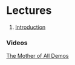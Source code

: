 # Lectures

1. [Introduction](https://drive.google.com/open?id=0B85z_dQxOMgLU0EzbmRTbk8tUG8)

### Videos
[The Mother of All
Demos](https://drive.google.com/open?id=0B85z_dQxOMgLUHZybW5Hc3QwUjA)

